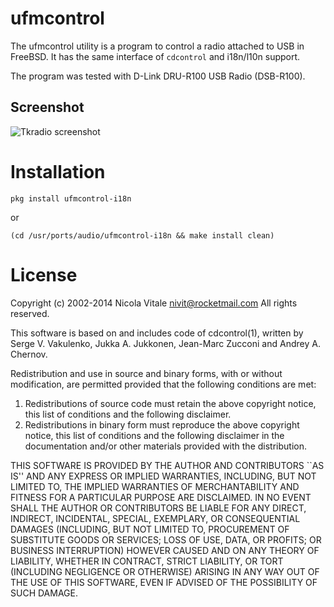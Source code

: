 ufmcontrol
==========

The ufmcontrol utility is a program to control a radio
attached to USB in FreeBSD.
It has the same interface of `cdcontrol` and i18n/l10n support.


The program was tested with D-Link DRU-R100 USB Radio (DSB-R100).

## Screenshot


![Tkradio screenshot](http://i.imgur.com/TisxLEa.png)

# Installation

`pkg install ufmcontrol-i18n`

or

`(cd /usr/ports/audio/ufmcontrol-i18n && make install clean)`

# License

 Copyright (c) 2002-2014 Nicola Vitale <nivit@rocketmail.com>
 All rights reserved.

 This software is based on and includes code of cdcontrol(1),
 written by Serge V. Vakulenko, Jukka A. Jukkonen, Jean-Marc
 Zucconi and Andrey A. Chernov.

 Redistribution and use in source and binary forms, with or without
 modification, are permitted provided that the following conditions
 are met:
 1. Redistributions of source code must retain the above copyright
    notice, this list of conditions and the following disclaimer.
 2. Redistributions in binary form must reproduce the above copyright
    notice, this list of conditions and the following disclaimer in the
    documentation and/or other materials provided with the distribution.

 THIS SOFTWARE IS PROVIDED BY THE AUTHOR AND CONTRIBUTORS ``AS IS'' AND
 ANY EXPRESS OR IMPLIED WARRANTIES, INCLUDING, BUT NOT LIMITED TO, THE
 IMPLIED WARRANTIES OF MERCHANTABILITY AND FITNESS FOR A PARTICULAR PURPOSE
 ARE DISCLAIMED.  IN NO EVENT SHALL THE AUTHOR OR CONTRIBUTORS BE LIABLE
 FOR ANY DIRECT, INDIRECT, INCIDENTAL, SPECIAL, EXEMPLARY, OR CONSEQUENTIAL
 DAMAGES (INCLUDING, BUT NOT LIMITED TO, PROCUREMENT OF SUBSTITUTE GOODS
 OR SERVICES; LOSS OF USE, DATA, OR PROFITS; OR BUSINESS INTERRUPTION)
 HOWEVER CAUSED AND ON ANY THEORY OF LIABILITY, WHETHER IN CONTRACT, STRICT
 LIABILITY, OR TORT (INCLUDING NEGLIGENCE OR OTHERWISE) ARISING IN ANY WAY
 OUT OF THE USE OF THIS SOFTWARE, EVEN IF ADVISED OF THE POSSIBILITY OF
 SUCH DAMAGE.

